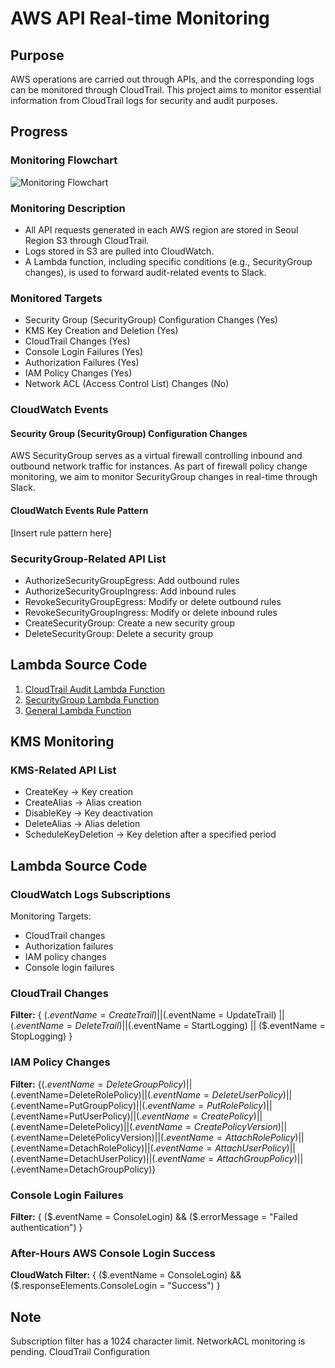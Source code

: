 # AWS API Real-time Monitoring

## Purpose
AWS operations are carried out through APIs, and the corresponding logs can be monitored through CloudTrail. This project aims to monitor essential information from CloudTrail logs for security and audit purposes.

## Progress

### Monitoring Flowchart
![Monitoring Flowchart](insert_flowchart_image_link_here)

### Monitoring Description
- All API requests generated in each AWS region are stored in Seoul Region S3 through CloudTrail.
- Logs stored in S3 are pulled into CloudWatch.
- A Lambda function, including specific conditions (e.g., SecurityGroup changes), is used to forward audit-related events to Slack.

### Monitored Targets
- Security Group (SecurityGroup) Configuration Changes (Yes)
- KMS Key Creation and Deletion (Yes)
- CloudTrail Changes (Yes)
- Console Login Failures (Yes)
- Authorization Failures (Yes)
- IAM Policy Changes (Yes)
- Network ACL (Access Control List) Changes (No)

### CloudWatch Events

#### Security Group (SecurityGroup) Configuration Changes
AWS SecurityGroup serves as a virtual firewall controlling inbound and outbound network traffic for instances. As part of firewall policy change monitoring, we aim to monitor SecurityGroup changes in real-time through Slack.

#### CloudWatch Events Rule Pattern
[Insert rule pattern here]

### SecurityGroup-Related API List
- AuthorizeSecurityGroupEgress: Add outbound rules
- AuthorizeSecurityGroupIngress: Add inbound rules
- RevokeSecurityGroupEgress: Modify or delete outbound rules
- RevokeSecurityGroupIngress: Modify or delete inbound rules
- CreateSecurityGroup: Create a new security group
- DeleteSecurityGroup: Delete a security group

## Lambda Source Code

1. [CloudTrail Audit Lambda Function](https://github.com/Twodragon0/Lambda/blob/main/Cloudtrail_Audit_lambda_function.py)
2. [SecurityGroup Lambda Function](https://github.com/Twodragon0/Lambda/blob/main/SG_lambda_function.py)
3. [General Lambda Function](https://github.com/Twodragon0/Lambda/blob/main/lambda_function.py)

## KMS Monitoring

### KMS-Related API List

- CreateKey → Key creation
- CreateAlias → Alias creation
- DisableKey → Key deactivation
- DeleteAlias → Alias deletion
- ScheduleKeyDeletion → Key deletion after a specified period

## Lambda Source Code

### CloudWatch Logs Subscriptions
Monitoring Targets:
- CloudTrail changes
- Authorization failures
- IAM policy changes
- Console login failures

### CloudTrail Changes

**Filter:**
{ ($.eventName = CreateTrail) || ($.eventName = UpdateTrail) || ($.eventName = DeleteTrail) || ($.eventName = StartLogging) || ($.eventName = StopLogging) }

### IAM Policy Changes

**Filter:**
{($.eventName=DeleteGroupPolicy)||($.eventName=DeleteRolePolicy)||($.eventName=DeleteUserPolicy)||($.eventName=PutGroupPolicy)||($.eventName=PutRolePolicy)||($.eventName=PutUserPolicy)||($.eventName=CreatePolicy)||($.eventName=DeletePolicy)||($.eventName=CreatePolicyVersion)||($.eventName=DeletePolicyVersion)||($.eventName=AttachRolePolicy)||($.eventName=DetachRolePolicy)||($.eventName=AttachUserPolicy)||($.eventName=DetachUserPolicy)||($.eventName=AttachGroupPolicy)||($.eventName=DetachGroupPolicy)}

### Console Login Failures

**Filter:**
{ ($.eventName = ConsoleLogin) && ($.errorMessage = "Failed authentication") }

### After-Hours AWS Console Login Success

**CloudWatch Filter:**
{ ($.eventName = ConsoleLogin) && ($.responseElements.ConsoleLogin = "Success") }

## Note
Subscription filter has a 1024 character limit. NetworkACL monitoring is pending.
CloudTrail Configuration
